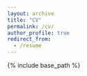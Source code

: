 ```yaml
---
layout: archive
title: "CV"
permalink: /cv/
author_profile: true
redirect_from:
  - /resume
---
```


{% include base_path %}
<!-- 
[Academic CV](https://redfungus.github.io/uploads/My_Resume_Academic.pdf). (Last Updated 25 Oct 2022)  
[Work CV](https://redfungus.github.io/uploads/My_Resume.pdf). (Last Updated 25 Oct 2022) -->
